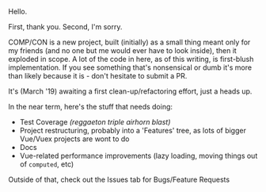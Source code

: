 Hello.

First, thank you. Second, I'm sorry.

COMP/CON is a new project, built (initially) as a small thing meant only for my friends (and no one but me would ever have to look inside), then it exploded in scope. A lot of the code in here, as of this writing, is first-blush implementation. If you see something that's nonsensical or dumb it's more than likely because it is - don't hesitate to submit a PR.

It's (March '19) awaiting a first clean-up/refactoring effort, just a heads up.

In the near term, here's the stuff that needs doing:
- Test Coverage *(reggaeton triple airhorn blast)*
- Project restructuring, probably into a 'Features' tree, as lots of bigger Vue/Vuex projects are wont to do
- Docs
- Vue-related performance improvements (lazy loading, moving things out of `computed`, etc)

Outside of that, check out the Issues tab for Bugs/Feature Requests